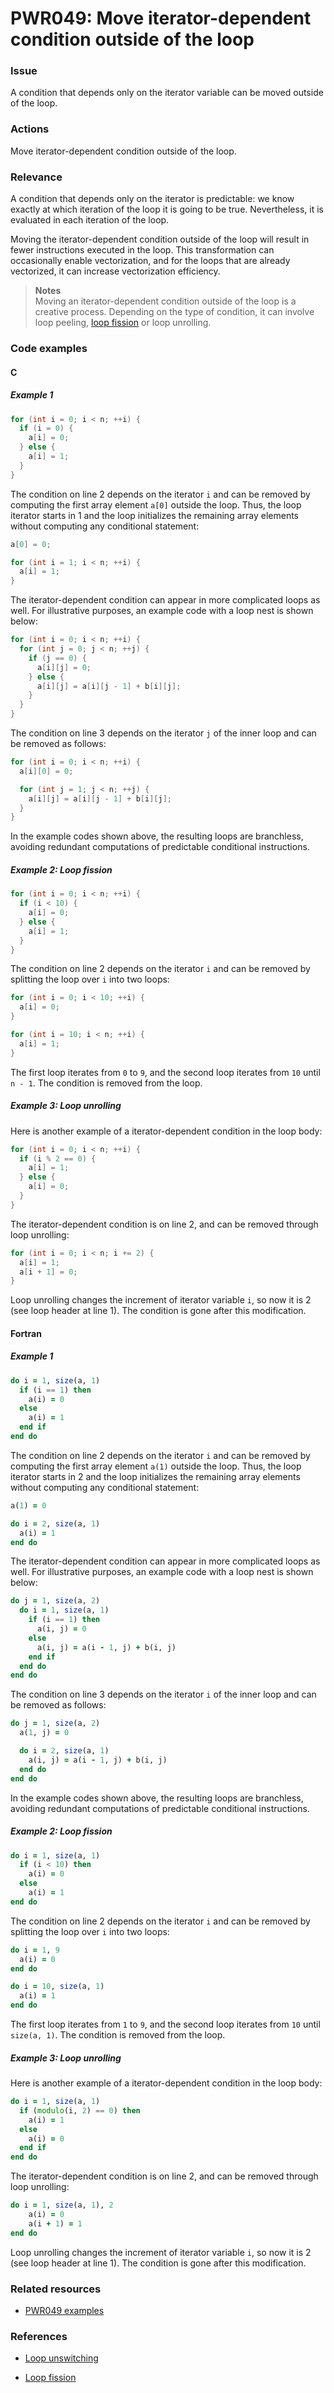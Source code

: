 # PWR049: Move iterator-dependent condition outside of the loop

### Issue

A condition that depends only on the iterator variable can be moved outside of
the loop.

### Actions

Move iterator-dependent condition outside of the loop.

### Relevance

A condition that depends only on the iterator is predictable: we know exactly at
which iteration of the loop it is going to be true. Nevertheless, it is
evaluated in each iteration of the loop.

Moving the iterator-dependent condition outside of the loop will result in fewer
instructions executed in the loop. This transformation can occasionally enable
vectorization, and for the loops that are already vectorized, it can increase
vectorization efficiency.

>**Notes**  
>Moving an iterator-dependent condition outside of the loop is a creative
>process. Depending on the type of condition, it can involve loop peeling,
>[loop fission](../../Glossary/Loop-fission.md) or loop unrolling.

### Code examples

#### C

##### Example 1

```c
for (int i = 0; i < n; ++i) {
  if (i = 0) {
    a[i] = 0;
  } else {
    a[i] = 1;
  }
}
```

The condition on line 2 depends on the iterator `i` and can be removed by
computing the first array element `a[0]` outside the loop. Thus, the loop
iterator starts in 1 and the loop initializes the remaining array elements
without computing any conditional statement:

```c
a[0] = 0;

for (int i = 1; i < n; ++i) {
  a[i] = 1;
}
```

The iterator-dependent condition can appear in more complicated loops as well.
For illustrative purposes, an example code with a loop nest is shown below:

```c
for (int i = 0; i < n; ++i) {
  for (int j = 0; j < n; ++j) {
    if (j == 0) {
      a[i][j] = 0;
    } else {
      a[i][j] = a[i][j - 1] + b[i][j];
    }
  }
}
```

The condition on line 3 depends on the iterator `j` of the inner loop and can
be removed as follows:

```c
for (int i = 0; i < n; ++i) {
  a[i][0] = 0;

  for (int j = 1; j < n; ++j) {
    a[i][j] = a[i][j - 1] + b[i][j];
  }
}
```

In the example codes shown above, the resulting loops are branchless, avoiding
redundant computations of predictable conditional instructions.

##### Example 2: Loop fission

```c
for (int i = 0; i < n; ++i) {
  if (i < 10) {
    a[i] = 0;
  } else {
    a[i] = 1;
  }
}
```

The condition on line 2 depends on the iterator `i` and can be removed by
splitting the loop over `i` into two loops:

```c
for (int i = 0; i < 10; ++i) {
  a[i] = 0;
}

for (int i = 10; i < n; ++i) {
  a[i] = 1;
}
```

The first loop iterates from `0` to `9`, and the second loop iterates from `10`
until `n - 1`. The condition is removed from the loop.

##### Example 3: Loop unrolling

Here is another example of a iterator-dependent condition in the loop body:

```c
for (int i = 0; i < n; ++i) {
  if (i % 2 == 0) {
    a[i] = 1;
  } else {
    a[i] = 0;
  }
}
```

The iterator-dependent condition is on line 2, and can be removed through loop
unrolling:

```c
for (int i = 0; i < n; i += 2) {
  a[i] = 1;
  a[i + 1] = 0;
}
```

Loop unrolling changes the increment of iterator variable `i`, so now it is 2
(see loop header at line 1). The condition is gone after this modification.

#### Fortran

##### Example 1

```f90
do i = 1, size(a, 1)
  if (i == 1) then
    a(i) = 0
  else
    a(i) = 1
  end if
end do
```

The condition on line 2 depends on the iterator `i` and can be removed by
computing the first array element `a(1)` outside the loop. Thus, the loop
iterator starts in 2 and the loop initializes the remaining array elements
without computing any conditional statement:

```f90
a(1) = 0

do i = 2, size(a, 1)
  a(i) = 1
end do
```

The iterator-dependent condition can appear in more complicated loops as well.
For illustrative purposes, an example code with a loop nest is shown below:

```f90
do j = 1, size(a, 2)
  do i = 1, size(a, 1)
    if (i == 1) then
      a(i, j) = 0
    else
      a(i, j) = a(i - 1, j) + b(i, j)
    end if
  end do
end do
```

The condition on line 3 depends on the iterator `i` of the inner loop and can
be removed as follows:

```f90
do j = 1, size(a, 2)
  a(1, j) = 0

  do i = 2, size(a, 1)
    a(i, j) = a(i - 1, j) + b(i, j)
  end do
end do
```

In the example codes shown above, the resulting loops are branchless, avoiding
redundant computations of predictable conditional instructions.

##### Example 2: Loop fission

```f90
do i = 1, size(a, 1)
  if (i < 10) then
    a(i) = 0
  else
    a(i) = 1
end do
```

The condition on line 2 depends on the iterator `i` and can be removed by
splitting the loop over `i` into two loops:

```f90
do i = 1, 9
  a(i) = 0
end do

do i = 10, size(a, 1)
  a(i) = 1
end do
```

The first loop iterates from `1` to `9`, and the second loop iterates from `10`
until `size(a, 1)`. The condition is removed from the loop.

##### Example 3: Loop unrolling

Here is another example of a iterator-dependent condition in the loop body:

```f90
do i = 1, size(a, 1)
  if (modulo(i, 2) == 0) then
    a(i) = 1
  else
    a(i) = 0
  end if
end do
```

The iterator-dependent condition is on line 2, and can be removed through loop
unrolling:

```f90
do i = 1, size(a, 1), 2
    a(i) = 0
    a(i + 1) = 1
end do
```

Loop unrolling changes the increment of iterator variable `i`, so now it is 2
(see loop header at line 1). The condition is gone after this modification.

### Related resources

* [PWR049 examples](https://github.com/codee-com/open-catalog/tree/main/Checks/PWR049/)

### References

* [Loop unswitching](../../Glossary/Loop-unswitching.md)

* [Loop fission](../../Glossary/Loop-fission.md)
